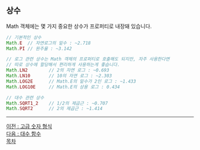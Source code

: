 ## 상수
Math 객체에는 몇 가지 중요한 상수가 프로퍼티로 내장돼 있습니다.

```javascript
// 기본적인 상수
Math.E  // 자연로그의 밑수 : ~2.718
Math.PI // 원주율 : ~3.142

// 로그 관련 상수는 Math 객체의 프로퍼티로 호출해도 되지만, 자주 사용한다면
// 따로 상수에 할당해서 편리하게 사용하는게 좋습니다.
Math.LN2        // 2의 자연 로그 : ~0.693
Math.LN10       // 10의 자연 로그 : ~2.303
Math.LOG2E      // Math.E의 밑수가 2인 로그 : ~1.433
Math.LOG10E     // Math.E의 상용 로그 : 0.434

// 대수 관련 상수
Math.SQRT1_2    // 1/2의 제곱근 : ~0.707
Math.SQRT2      // 2의 제곱근 : ~1.414
```

***
[이전 : 고급 숫자 형식](16.1.5.md) <br/>
[다음 : 대수 함수](16.3.md) <br/>
[목차](../progressCheck.md)